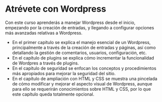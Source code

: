 # Atrévete con Wordpress

Con este curso aprenderás a manejar Wordpress desde el inicio, empezando por la creación de entradas, y llegando a configurar opciones más avanzadas relativas a Wordpress. 

* En el primer capítulo se explica el manejo esencial de un Wordpress, principalmente a través de la creación de entradas y páginas, así como detallando la gestión de comentarios, usuarios, configuración, etc. 
* En el capítulo de plugins se explica cómo incrementar la funcionalidad de Wordpres a través de plugins. 
* En el capítulo de seguridad se enfocan los conceptos y procedimientos más apropiados para mejorar la seguridad del sitio.
* En el capítulo de ampliación con HTML y CSS se muestra una pincelada de cómo modificar y mejorar el aspecto visual de Wordpress, aunque para ello se requerirán conocimientos sobre HTML y CSS, por lo que este capítulo queda totalmente opcional.




